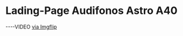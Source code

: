 # Lading-Page Audifonos Astro A40

----VIDEO
<a href="https://imgflip.com/gif/5anve1">via Imgflip</a>
